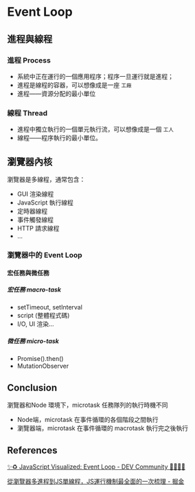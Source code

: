 # Event Loop

## 進程與線程

### 進程 Process

- 系統中正在運行的一個應用程序；程序一旦運行就是進程；
- 進程是線程的容器，可以想像成是一座 `工廠`
- 進程——資源分配的最小單位

### 線程 Thread

- 進程中獨立執行的一個單元執行流，可以想像成是一個 `工人`
- 線程——程序執行的最小單位。

## 瀏覽器內核

瀏覽器是多線程，通常包含：

- GUI 渲染線程
- JavaScript 執行線程
- 定時器線程
- 事件觸發線程
- HTTP 請求線程
- ...

### 瀏覽器中的 Event Loop

#### 宏任務與微任務

##### 宏任務 macro-task

- setTimeout, setInterval
- script (整體程式碼)
- I/O, UI 渲染...

##### 微任務 micro-task

- Promise().then()
- MutationObserver

## Conclusion

瀏覽器和Node 環境下，microtask 任務隊列的執行時機不同

- Node端，microtask 在事件循環的各個階段之間執行
- 瀏覽器端，microtask 在事件循環的 macrotask 執行完之後執行

## References

 [✨♻️ JavaScript Visualized: Event Loop - DEV Community 👩‍💻👨‍💻](https://dev.to/lydiahallie/javascript-visualized-event-loop-3dif) 

[從瀏覽器多進程到JS單線程，JS運行機制最全面的一次梳理 - 掘金](https://juejin.im/post/5a6547d0f265da3e283a1df7)